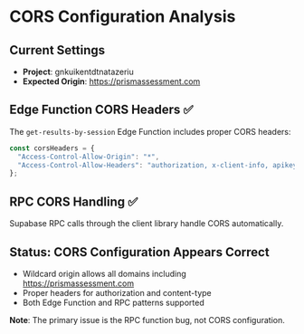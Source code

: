 # CORS Configuration Analysis

## Current Settings
- **Project**: gnkuikentdtnatazeriu
- **Expected Origin**: https://prismassessment.com

## Edge Function CORS Headers ✅
The `get-results-by-session` Edge Function includes proper CORS headers:
```javascript
const corsHeaders = {
  "Access-Control-Allow-Origin": "*",
  "Access-Control-Allow-Headers": "authorization, x-client-info, apikey, content-type",
};
```

## RPC CORS Handling ✅
Supabase RPC calls through the client library handle CORS automatically.

## Status: CORS Configuration Appears Correct
- Wildcard origin allows all domains including https://prismassessment.com
- Proper headers for authorization and content-type
- Both Edge Function and RPC patterns supported

**Note**: The primary issue is the RPC function bug, not CORS configuration.
